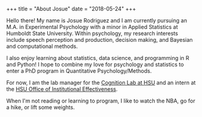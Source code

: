 +++
title = "About Josue"
date = "2018-05-24"
+++

Hello there! My name is Josue Rodriguez and I am currently pursuing an M.A. in Experimental Psychology with a minor in Applied Statistics at Humboldt State University. Within psychology, my research interests include speech perception and production, decision making, and Bayesian and computational methods.

I also enjoy learning about statistics, data science, and programming in R and Python! I hope to combine my love for psychology and statistics to enter a PhD program in Quantitative Psychology/Methods. 

For now, I am the lab manager for the [Cognition Lab at HSU](https://www2.humboldt.edu/psychology/hands-learning/research-labs/cognition-lab) and an intern at the [HSU Office of Institutional Effectiveness](https://ie.humboldt.edu).

When I'm not reading or learning to program, I like to watch the NBA, go for a hike, or lift some weights. 

